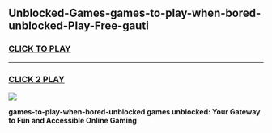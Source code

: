 
## Unblocked-Games-games-to-play-when-bored-unblocked-Play-Free-gauti
<h3>
<a href="https://premium76.site?title=games-to-play-when-bored-unblocked&ref=12A">CLICK TO PLAY</a></h3>
<hr>

<h3>
<a href="https://premium76.site?title=games-to-play-when-bored-unblocked&ref=12A">CLICK 2 PLAY</a>
  
</h3>

<a href="https://premium76.site?title=games-to-play-when-bored-unblocked&ref=12A"><img src="https://clearcache.store/games.png"></a>


**games-to-play-when-bored-unblocked games unblocked: Your Gateway to Fun and Accessible Online Gaming**
